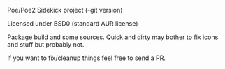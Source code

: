 Poe/Poe2 Sidekick project (-git version)

Licensed under BSD0 (standard AUR license)

Package build and some sources. Quick and dirty may bother to fix icons and stuff but probably not.

If you want to fix/cleanup things feel free to send a PR.

